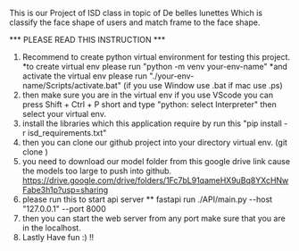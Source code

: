 This is our Project of ISD class in topic of De belles lunettes 
Which is classify the face shape of users and match frame to the face shape.


*** PLEASE READ THIS INSTRUCTION ***
1. Recommend to create python virtual environment for testing this project.
   *to create virtual env please run "python -m venv your-env-name"
   *and activate the virtual env please run "./your-env-name/Scripts/activate.bat" (if you use Window use .bat if mac use .ps)
2. then make sure you are in the virtual env
   if you use VScode you can press Shift + Ctrl + P short and type "python: select Interpreter" then select your virtual env.
3. install the libraries which this application require by run this "pip install -r isd_requirements.txt"
4. then you can clone our github project into your directory virtual env. (git clone <repository-link>)
5. you need to download our model folder from this google drive link cause the models too large to push into github.
   https://drive.google.com/drive/folders/1Fc7bL91qameHX9uBq8YXcHNwFabe3h1p?usp=sharing
6. please run this to start api server ** fastapi run ./API/main.py --host "127.0.0.1" --port 8000
7. then you can start the web server from any port make sure that you are in the localhost.
8. Lastly Have fun :) !!
